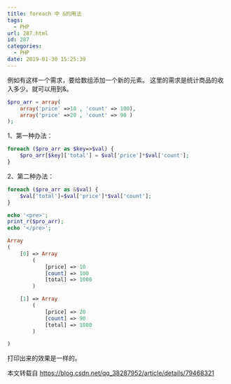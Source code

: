 ```yaml
---
title: foreach 中 &的用法
tags:
  - PHP
url: 287.html
id: 287
categories:
  - PHP
date: 2019-01-30 15:25:39
---
```


例如有这样一个需求，要给数组添加一个新的元素。
这里的需求是统计商品的收入多少。就可以用到&。

```php
$pro_arr = array(
    array('price' =>10 , 'count' => 100),
    array('price' =>20 , 'count' => 90 )
);
```

1、第一种办法：

```php
foreach ($pro_arr as $key=>$val) {
    $pro_arr[$key]['total'] = $val['price']*$val['count'];
}
```

2、第二种办法：

```php
foreach ($pro_arr as &$val) {
    $val['total']=$val['price']*$val['count'];
}
```

```php
echo '<pre>';
print_r($pro_arr);
echo '</pre>';

Array
(
    [0] => Array
        (
            [price] => 10
            [count] => 100
            [total] => 1000
        )

    [1] => Array
        (
            [price] => 20
            [count] => 90
            [total] => 1800
        )

)
```
打印出来的效果是一样的。


本文转载自 https://blog.csdn.net/qq_38287952/article/details/79468321 